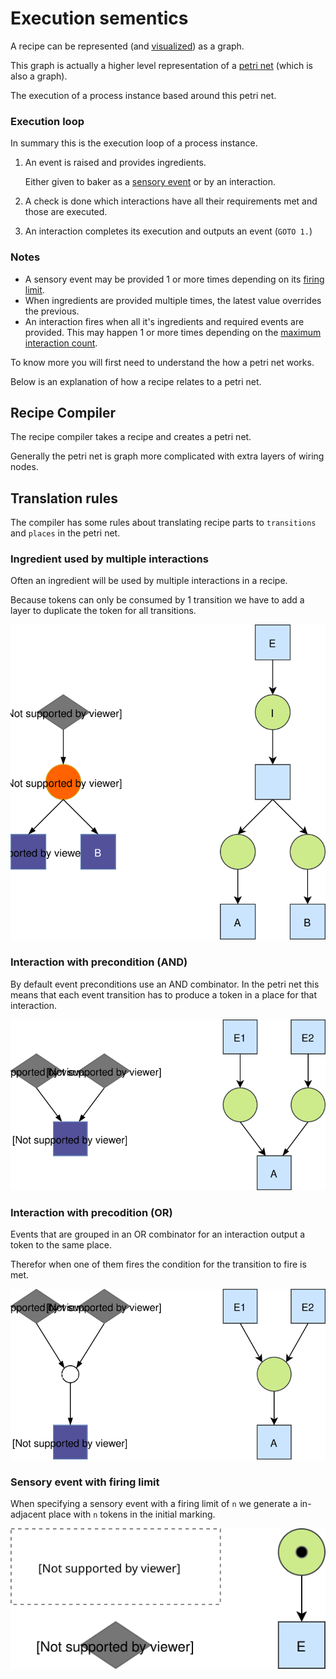 # Execution sementics

A recipe can be represented (and [visualized](recipe-visualization.md)) as a graph.

This graph is actually a higher level representation of a [petri net](https://en.wikipedia.org/wiki/Petri_net) (which is also a graph).

The execution of a process instance based around this petri net.

### Execution loop

In summary this is the execution loop of a process instance.

1. An event is raised and provides ingredients.

    Either given to baker as a [sensory event](process-execution.md#providing-a-sensory-event) or by an interaction.

2. A check is done which interactions have all their requirements met and those are executed.
3. An interaction completes its execution and outputs an event (`GOTO 1.`)

### Notes

- A sensory event may be provided 1 or more times depending on its [firing limit](recipe-dsl.md#firing-limit).
- When ingredients are provided multiple times, the latest value overrides the previous.
- An interaction fires when all it's ingredients and required events are provided.
    This may happen 1 or more times depending on the [maximum interaction count](recipe-dsl.md#maximum-interaction-count).

To know more you will first need to understand the how a petri net works.

Below is an explanation of how a recipe relates to a petri net.

## Recipe Compiler

The recipe compiler takes a recipe and creates a petri net.

Generally the petri net is graph more complicated with extra layers of wiring nodes.

## Translation rules

The compiler has some rules about translating recipe parts to `transitions` and `places` in the petri net.

### Ingredient used by multiple interactions

Often an ingredient will be used by multiple interactions in a recipe.

Because tokens can only be consumed by 1 transition we have to add a layer to duplicate the token for all transitions.

![](RecipeCompiler-draw.io-MultipleInteractions.svg)

### Interaction with precondition (AND)

By default event preconditions use an AND combinator. In the petri net this means that each event transition has
to produce a token in a place for that interaction.

![](RecipeCompiler-draw.io-ANDPrecondition.svg)

### Interaction with precodition (OR)

Events that are grouped in an OR combinator for an interaction output a token to the same place.

Therefor when one of them fires the condition for the transition to fire is met.

![](RecipeCompiler-draw.io-ORPrecondition.svg)

### Sensory event with firing limit

When specifying a sensory event with a firing limit of `n` we generate a in-adjacent place with `n` tokens in the
initial marking.

![](RecipeCompiler-draw.io-FiringLimit.svg)